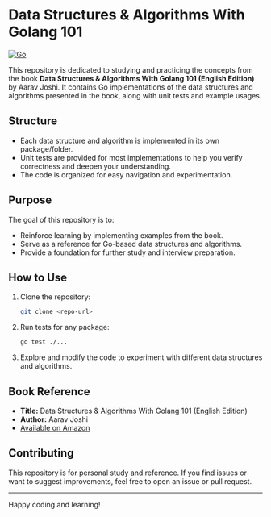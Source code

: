 # Data Structures & Algorithms With Golang 101

[![Go](https://github.com/LucasKonrath/algos-data-structure-go/actions/workflows/go.yml/badge.svg)](https://github.com/LucasKonrath/algos-data-structure-go/actions/workflows/go.yml)

This repository is dedicated to studying and practicing the concepts from the book **Data Structures & Algorithms With Golang 101 (English Edition)** by Aarav Joshi. It contains Go implementations of the data structures and algorithms presented in the book, along with unit tests and example usages.

## Structure

- Each data structure and algorithm is implemented in its own package/folder.
- Unit tests are provided for most implementations to help you verify correctness and deepen your understanding.
- The code is organized for easy navigation and experimentation.

## Purpose

The goal of this repository is to:
- Reinforce learning by implementing examples from the book.
- Serve as a reference for Go-based data structures and algorithms.
- Provide a foundation for further study and interview preparation.

## How to Use

1. Clone the repository:
   ```sh
   git clone <repo-url>
   ```
2. Run tests for any package:
   ```sh
   go test ./...
   ```
3. Explore and modify the code to experiment with different data structures and algorithms.

## Book Reference

- **Title:** Data Structures & Algorithms With Golang 101 (English Edition)
- **Author:** Aarav Joshi
- [Available on Amazon](https://www.amazon.com/Data-Structures-Algorithms-Golang-English/dp/B0B5K6JQ6B)

## Contributing

This repository is for personal study and reference. If you find issues or want to suggest improvements, feel free to open an issue or pull request.

---

Happy coding and learning!
